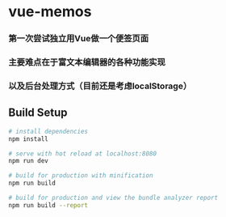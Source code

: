 # vue-memos

### 第一次尝试独立用Vue做一个便签页面
### 主要难点在于富文本编辑器的各种功能实现
### 以及后台处理方式（目前还是考虑localStorage）

## Build Setup

``` bash
# install dependencies
npm install

# serve with hot reload at localhost:8080
npm run dev

# build for production with minification
npm run build

# build for production and view the bundle analyzer report
npm run build --report
```
